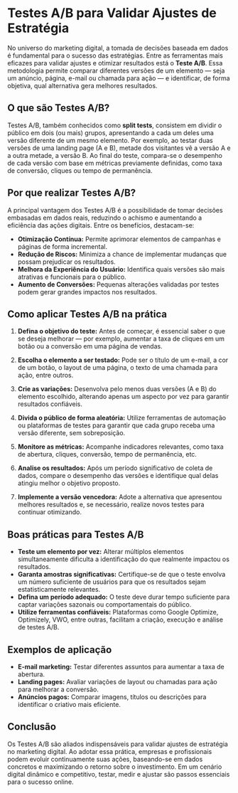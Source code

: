 # Testes A/B para Validar Ajustes de Estratégia

No universo do marketing digital, a tomada de decisões baseada em dados é fundamental para o sucesso das estratégias. Entre as ferramentas mais eficazes para validar ajustes e otimizar resultados está o **Teste A/B**. Essa metodologia permite comparar diferentes versões de um elemento — seja um anúncio, página, e-mail ou chamada para ação — e identificar, de forma objetiva, qual alternativa gera melhores resultados.

## O que são Testes A/B?

Testes A/B, também conhecidos como **split tests**, consistem em dividir o público em dois (ou mais) grupos, apresentando a cada um deles uma versão diferente de um mesmo elemento. Por exemplo, ao testar duas versões de uma landing page (A e B), metade dos visitantes vê a versão A e a outra metade, a versão B. Ao final do teste, compara-se o desempenho de cada versão com base em métricas previamente definidas, como taxa de conversão, cliques ou tempo de permanência.

## Por que realizar Testes A/B?

A principal vantagem dos Testes A/B é a possibilidade de tomar decisões embasadas em dados reais, reduzindo o achismo e aumentando a eficiência das ações digitais. Entre os benefícios, destacam-se:

- **Otimização Contínua:** Permite aprimorar elementos de campanhas e páginas de forma incremental.
- **Redução de Riscos:** Minimiza a chance de implementar mudanças que possam prejudicar os resultados.
- **Melhora da Experiência do Usuário:** Identifica quais versões são mais atrativas e funcionais para o público.
- **Aumento de Conversões:** Pequenas alterações validadas por testes podem gerar grandes impactos nos resultados.

## Como aplicar Testes A/B na prática

1. **Defina o objetivo do teste:** Antes de começar, é essencial saber o que se deseja melhorar — por exemplo, aumentar a taxa de cliques em um botão ou a conversão em uma página de vendas.

2. **Escolha o elemento a ser testado:** Pode ser o título de um e-mail, a cor de um botão, o layout de uma página, o texto de uma chamada para ação, entre outros.

3. **Crie as variações:** Desenvolva pelo menos duas versões (A e B) do elemento escolhido, alterando apenas um aspecto por vez para garantir resultados confiáveis.

4. **Divida o público de forma aleatória:** Utilize ferramentas de automação ou plataformas de testes para garantir que cada grupo receba uma versão diferente, sem sobreposição.

5. **Monitore as métricas:** Acompanhe indicadores relevantes, como taxa de abertura, cliques, conversão, tempo de permanência, etc.

6. **Analise os resultados:** Após um período significativo de coleta de dados, compare o desempenho das versões e identifique qual delas atingiu melhor o objetivo proposto.

7. **Implemente a versão vencedora:** Adote a alternativa que apresentou melhores resultados e, se necessário, realize novos testes para continuar otimizando.

## Boas práticas para Testes A/B

- **Teste um elemento por vez:** Alterar múltiplos elementos simultaneamente dificulta a identificação do que realmente impactou os resultados.
- **Garanta amostras significativas:** Certifique-se de que o teste envolva um número suficiente de usuários para que os resultados sejam estatisticamente relevantes.
- **Defina um período adequado:** O teste deve durar tempo suficiente para captar variações sazonais ou comportamentais do público.
- **Utilize ferramentas confiáveis:** Plataformas como Google Optimize, Optimizely, VWO, entre outras, facilitam a criação, execução e análise de testes A/B.

## Exemplos de aplicação

- **E-mail marketing:** Testar diferentes assuntos para aumentar a taxa de abertura.
- **Landing pages:** Avaliar variações de layout ou chamadas para ação para melhorar a conversão.
- **Anúncios pagos:** Comparar imagens, títulos ou descrições para identificar o criativo mais eficiente.

## Conclusão

Os Testes A/B são aliados indispensáveis para validar ajustes de estratégia no marketing digital. Ao adotar essa prática, empresas e profissionais podem evoluir continuamente suas ações, baseando-se em dados concretos e maximizando o retorno sobre o investimento. Em um cenário digital dinâmico e competitivo, testar, medir e ajustar são passos essenciais para o sucesso online.